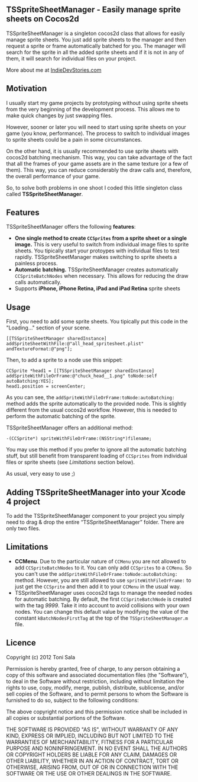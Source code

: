 ## TSSpriteSheetManager - Easily manage sprite sheets on Cocos2d

TSSpriteSheetManager is a singleton cocos2d class that allows for easily manage sprite sheets. You just add sprite sheets to the manager and then request a sprite or frame automatically batched for you. The manager will search for the sprite in all the added sprite sheets and if it is not in any of them, it will search for individual files on your project.

More about me at [IndieDevStories.com](http://indiedevstories.com)

## Motivation

I usually start my game projects by prototyping without using sprite sheets from the very beginning of the development process. This allows me to make quick changes by just swapping files.

However, sooner or later you will need to start using sprite sheets on your game (you know, performance). The process to switch to individual images to sprite sheets could be a pain in some circumstances.

On the other hand, it is usually recommended to use sprite sheets with cocos2d batching mechanism. This way, you can take advantage of the fact that all the frames of your game assets are in the same texture (or a few of them). This way, you can reduce considerably the draw calls and, therefore, the overall performance of your game.

So, to solve both problems in one shoot I coded this little singleton class called **TSSpriteSheetManager**.

## Features

TSSpriteSheetManager offers the following **features**:

* **One single method to create `CCSprites` from a sprite sheet or a single image.** This is very useful to switch from individual image files to sprite sheets. You tipically start your protoypes with individual files to test rapidly. TSSpriteSheetManager makes switching to sprite sheets a painless process.
* **Automatic batching.** TSSpriteSheetManager creates automatically `CCSpriteBatchNodes` when necessary. This allows for reducing the draw calls automatically.
* Supports **iPhone, iPhone Retina, iPad and iPad Retina** sprite sheets

## Usage

First, you need to add some sprite sheets. You tipically put this code in the "Loading…" section of your scene.

	[[TSSpriteSheetManager sharedInstance] addSpriteSheetWithFile:@"all_head_spritesheet.plist" andTextureFormat:@"png"];

Then, to add a sprite to a node use this snippet:

	CCSprite *head1 = [[TSSpriteSheetManager sharedInstance] addSpriteWithFileOrFrame:@"chuck_head__1.png" toNode:self autoBatching:YES];
	head1.position = screenCenter;
        
As you can see, the `addSpriteWithFileOrFrame:toNode:autoBatching:` method adds the sprite automatically to the provided node. This is slightly different from the usual cocos2d workflow. However, this is needed to perform the automatic batching of the sprite.

TSSpriteSheetManager offers an additional method:

	-(CCSprite*) spriteWithFileOrFrame:(NSString*)filename;

You may use this method if you prefer to ignore all the automatic batching stuff, but still benefit from transparent loading of `CCSprites` from individual files or sprite sheets (see *Limitations* section below).

As usual, very easy to use ;)

## Adding TSSpriteSheetManager into your Xcode 4 project

To add the TSSpriteSheetManager component to your project you simply need to drag & drop the entire “TSSpriteSheetManager” folder. There are only two files.

## Limitations

* **CCMenu**. Due to the particular nature of `CCMenu` you are not allowed to add `CCSpriteBatchNodes` to it. You can only add `CCSprites` to a `CCMenu`. So you can't use the `addSpriteWithFileOrFrame:toNode:autoBatching:` method. However, you are still allowed to use `spriteWithFileOrFrame:` to just get the `CCSprite` and then add it to your `CCMenu` in the usual way.
* TSSpriteSheetManager uses cocos2d tags to manage the needed nodes for automatic batching. By default, the first `CCSpriteBatchNode` is created with the tag *9999*. Take it into account to avoid collisions with your own nodes. You can change this default value by modifying the value of the constant `kBatchNodesFirstTag` at the top of the `TSSpriteSheetManager.m` file.

## Licence

Copyright (c) 2012 Toni Sala

Permission is hereby granted, free of charge, to any person obtaining a copy
of this software and associated documentation files (the "Software"), to deal
in the Software without restriction, including without limitation the rights
to use, copy, modify, merge, publish, distribute, sublicense, and/or sell
copies of the Software, and to permit persons to whom the Software is
furnished to do so, subject to the following conditions:

The above copyright notice and this permission notice shall be included
in all copies or substantial portions of the Software.

THE SOFTWARE IS PROVIDED "AS IS", WITHOUT WARRANTY OF ANY KIND, EXPRESS OR
IMPLIED, INCLUDING BUT NOT LIMITED TO THE WARRANTIES OF MERCHANTABILITY,
FITNESS FOR A PARTICULAR PURPOSE AND NONINFRINGEMENT. IN NO EVENT SHALL THE
AUTHORS OR COPYRIGHT HOLDERS BE LIABLE FOR ANY CLAIM, DAMAGES OR OTHER
LIABILITY, WHETHER IN AN ACTION OF CONTRACT, TORT OR OTHERWISE, ARISING FROM,
OUT OF OR IN CONNECTION WITH THE SOFTWARE OR THE USE OR OTHER DEALINGS IN
THE SOFTWARE.